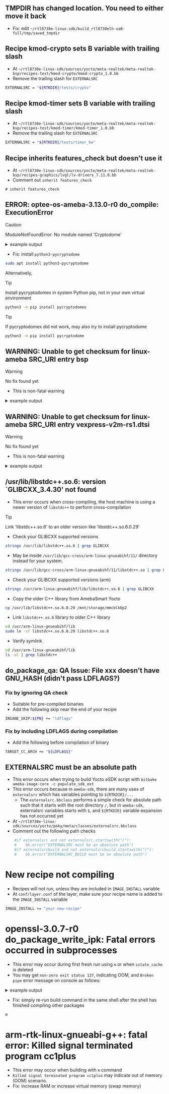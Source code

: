 ## TMPDIR has changed location. You need to either move it back
- Fix: edit `~/rtl8730e-linux-sdk/build_rtl8730elh-va8-full/tmp/saved_tmpdir`
## Recipe kmod-crypto sets B variable with trailing slash
- At `~/rtl8730e-linux-sdk/sources/yocto/meta-realtek/meta-realtek-bsp/recipes-test/kmod-crypto/kmod-crypto_1.0.bb`
- Remove the trailing slash for `EXTERNALSRC`
```bash
EXTERNALSRC = "${RTKDIR}/tests/crypto"
```
## Recipe kmod-timer sets B variable with trailing slash
- At `~/rtl8730e-linux-sdk/sources/yocto/meta-realtek/meta-realtek-bsp/recipes-test/kmod-timer/kmod-timer_1.0.bb`
- Remove the trailing slash for `EXTERNALSRC`
```bash
EXTERNALSRC = "${RTKDIR}/tests/timer_hw"
```

## Recipe inherits features_check but doesn't use it
- At `~/rtl8730e-linux-sdk/sources/yocto/meta-realtek/meta-realtek-bsp/recipes-graphics/lvgl/lv-drivers_7.11.0.bb`
- Comment out `inherit features_check`
```
# inherit features_check
```

## ERROR: optee-os-ameba-3.13.0-r0 do_compile: ExecutionError

> [!CAUTION] 
> ModuleNotFoundError: No module named 'Cryptodome'

<details>
  <summary>example output</summary>

```bash
NOTE: optee-os-ameba: compiling from external source tree /home/zivlow/dev/rtl8730e-linux-sdk/sources/boot/optee/optee_os
ERROR: optee-os-ameba-3.13.0-r0 do_compile: oe_runmake failed
ERROR: optee-os-ameba-3.13.0-r0 do_compile: ExecutionError('/home/zivlow/dev/rtl8730e-linux-sdk/build_rtl8730elh-va8-generic/tmp/work/rtl8730elh_va8-rtk-linux-gnueabi/optee-os-ameba/3.13.0-r0/temp/run.do_compile.2647954', 1, None, None)
ERROR: Logfile of failure stored in: /home/zivlow/dev/rtl8730e-linux-sdk/build_rtl8730elh-va8-generic/tmp/work/rtl8730elh_va8-rtk-linux-gnueabi/optee-os-ameba/3.13.0-r0/temp/log.do_compile.2647954
Log data follows:
| DEBUG: Executing python function externalsrc_compile_prefunc
| NOTE: optee-os-ameba: compiling from external source tree /home/zivlow/dev/rtl8730e-linux-sdk/sources/boot/optee/optee_os
| DEBUG: Python function externalsrc_compile_prefunc finished
| DEBUG: Executing python function autotools_aclocals
| DEBUG: SITE files ['endian-little', 'bit-32', 'arm-common', 'arm-32', 'common-linux', 'common-glibc', 'arm-linux', 'arm-linux-gnueabi', 'common']
| DEBUG: Python function autotools_aclocals finished
| DEBUG: Executing shell function do_compile
| NOTE: make -j 8 -C /home/zivlow/dev/rtl8730e-linux-sdk/sources/boot/optee/optee_os O=/home/zivlow/dev/rtl8730e-linux-sdk/build_rtl8730elh-va8-generic/tmp/work/rtl8730elh_va8-rtk-linux-gnueabi/optee-os-ameba/3.13.0-r0/optee-os-ameba-3.13.0 V=1 PLATFORM=realtek CFG_TEE_TA_LOG_LEVEL=1 CFG_TEE_CORE_LOG_LEVEL=1 CROSS_COMPILE=arm-rtk-linux-gnueabi- CROSS_COMPILE_core=arm-rtk-linux-gnueabi- CROSS_COMPILE_ta_arm64= CFG_TEE_BENCHMARK=n all
| make: Entering directory '/home/zivlow/dev/rtl8730e-linux-sdk/sources/boot/optee/optee_os'
| set -e; true '  CHK     /home/zivlow/dev/rtl8730e-linux-sdk/build_rtl8730elh-va8-generic/tmp/work/rtl8730elh_va8-rtk-linux-gnueabi/optee-os-ameba/3.13.0-r0/optee-os-ameba-3.13.0/conf.mk'; cnf='CFG_8250_UART=y_nl_ CFG_AES_GCM_TABLE_BASED=y_nl_ CFG_ARM32_core=y_nl_ CFG_ARM32_ldelf=y_nl_ CFG_ARM32_ta_arm32=y_nl_ CFG_ARM64_core=n_nl_ CFG_BOOT_SECONDARY_REQUEST=y_nl_ CFG_CC_OPT_LEVEL=s_nl_ CFG_COMPAT_GP10_DES=y_nl_ CFG_CORE_ASLR=y_nl_ CFG_CORE_BGET_BESTFIT=n_nl_ CFG_CORE_BIGNUM_MAX_BITS=4096_nl_ CFG_CORE_CLUSTER_SHIFT=2_nl_ CFG_CORE_DEBUG_CHECK_STACKS=n_nl_ CFG_CORE_DUMP_OOM=n_nl_ CFG_CORE_DYN_SHM=y_nl_ CFG_CORE_HEAP_SIZE=65536_nl_ CFG_CORE_HUK_SUBKEY_COMPAT=y_nl_ CFG_CORE_LARGE_PHYS_ADDR=n_nl_ CFG_CORE_MAX_SYSCALL_RECURSION=4_nl_ CFG_CORE_MBEDTLS_MPI=y_nl_ CFG_CORE_NEX_HEAP_SIZE=16384_nl_ CFG_CORE_PAGE_TAG_AND_IV=n_nl_ CFG_CORE_RESERVED_SHM=y_nl_ CFG_CORE_RODATA_NOEXEC=n_nl_ CFG_CORE_RWDATA_NOEXEC=y_nl_ CFG_CORE_SANITIZE_KADDRESS=n_nl_ CFG_CORE_SANITIZE_UNDEFINED=n_nl_ CFG_CORE_THREAD_SHIFT=0_nl_ CFG_CORE_TPM_EVENT_LOG=n_nl_ CFG_CORE_TZSRAM_EMUL_SIZE=458752_nl_ CFG_CORE_UNMAP_CORE_AT_EL0=y_nl_ CFG_CORE_WORKAROUND_NSITR_CACHE_PRIME=y_nl_ CFG_CORE_WORKAROUND_SPECTRE_BP=y_nl_ CFG_CORE_WORKAROUND_SPECTRE_BP_SEC=y_nl_ CFG_CRYPTO=y_nl_ CFG_CRYPTOLIB_DIR=core/lib/libtomcrypt_nl_ CFG_CRYPTOLIB_NAME=tomcrypt_nl_ CFG_CRYPTOLIB_NAME_tomcrypt=y_nl_ CFG_CRYPTO_AES=y_nl_ CFG_CRYPTO_AES_GCM_FROM_CRYPTOLIB=n_nl_ CFG_CRYPTO_CBC=y_nl_ CFG_CRYPTO_CBC_MAC=y_nl_ CFG_CRYPTO_CCM=y_nl_ CFG_CRYPTO_CMAC=y_nl_ CFG_CRYPTO_CONCAT_KDF=y_nl_ CFG_CRYPTO_CTR=y_nl_ CFG_CRYPTO_CTS=y_nl_ CFG_CRYPTO_DES=y_nl_ CFG_CRYPTO_DH=y_nl_ CFG_CRYPTO_DSA=y_nl_ CFG_CRYPTO_ECB=y_nl_ CFG_CRYPTO_ECC=y_nl_ CFG_CRYPTO_GCM=y_nl_ CFG_CRYPTO_HKDF=y_nl_ CFG_CRYPTO_HMAC=y_nl_ CFG_CRYPTO_MD5=y_nl_ CFG_CRYPTO_PBKDF2=y_nl_ CFG_CRYPTO_RSA=y_nl_ CFG_CRYPTO_RSASSA_NA1=y_nl_ CFG_CRYPTO_SHA1=y_nl_ CFG_CRYPTO_SHA224=y_nl_ CFG_CRYPTO_SHA256=y_nl_ CFG_CRYPTO_SHA384=y_nl_ CFG_CRYPTO_SHA512=y_nl_ CFG_CRYPTO_SHA512_256=y_nl_ CFG_CRYPTO_SIZE_OPTIMIZATION=y_nl_ CFG_CRYPTO_SM2_DSA=y_nl_ CFG_CRYPTO_SM2_KEP=y_nl_ CFG_CRYPTO_SM2_PKE=y_nl_ CFG_CRYPTO_SM3=y_nl_ CFG_CRYPTO_SM4=y_nl_ CFG_CRYPTO_XTS=y_nl_ CFG_DEBUG_INFO=y_nl_ CFG_DEVICE_ENUM_PTA=y_nl_ CFG_DT=n_nl_ CFG_DTB_MAX_SIZE=0x10000_nl_ CFG_EARLY_TA=n_nl_ CFG_EARLY_TA_COMPRESS=y_nl_ CFG_EMBED_DTB=n_nl_ CFG_ENABLE_EMBEDDED_TESTS=n_nl_ CFG_ENABLE_SCTLR_Z=n_nl_ CFG_EXTERNAL_DTB_OVERLAY=n_nl_ CFG_FTRACE_BUF_WHEN_FULL=shift_nl_ CFG_FTRACE_SUPPORT=n_nl_ CFG_FTRACE_US_MS=10000_nl_ CFG_GENERIC_BOOT=y_nl_ CFG_GIC=y_nl_ CFG_GP_SOCKETS=y_nl_ CFG_HWSUPP_MEM_PERM_PXN=y_nl_ CFG_HWSUPP_MEM_PERM_WXN=y_nl_ CFG_INIT_CNTVOFF=y_nl_ CFG_KERN_LINKER_ARCH=arm_nl_ CFG_KERN_LINKER_FORMAT=elf32-littlearm_nl_ CFG_LIBUTILS_WITH_ISOC=y_nl_ CFG_LOCKDEP=n_nl_ CFG_LOCKDEP_RECORD_STACK=y_nl_ CFG_LPAE_ADDR_SPACE_BITS=32_nl_ CFG_MMAP_REGIONS=20_nl_ CFG_MSG_LONG_PREFIX_MASK=0x1a_nl_ CFG_NUM_THREADS=2_nl_ CFG_OPTEE_REVISION_MAJOR=3_nl_ CFG_OPTEE_REVISION_MINOR=13_nl_ CFG_OS_REV_REPORTS_GIT_SHA1=y_nl_ CFG_PAGED_USER_TA=n_nl_ CFG_PKCS11_TA_ALLOW_DIGEST_KEY=y_nl_ CFG_PKCS11_TA_AUTH_TEE_IDENTITY=y_nl_ CFG_PM_ARM32=y_nl_ CFG_PM_STUBS=y_nl_ CFG_PSCI_ARM32=y_nl_ CFG_REE_FS=y_nl_ CFG_REE_FS_TA=y_nl_ CFG_REE_FS_TA_BUFFERED=n_nl_ CFG_RESERVED_VASPACE_SIZE=(1024 * 1024 * 10)_nl_ CFG_RPMB_FS=n_nl_ CFG_RPMB_FS_CACHE_ENTRIES=0_nl_ CFG_RPMB_FS_DEV_ID=0_nl_ CFG_RPMB_FS_RD_ENTRIES=8_nl_ CFG_RPMB_WRITE_KEY=n_nl_ CFG_SCMI_MSG_CLOCK=n_nl_ CFG_SCMI_MSG_DRIVERS=n_nl_ CFG_SCMI_MSG_RESET_DOMAIN=n_nl_ CFG_SCMI_MSG_SMT=n_nl_ CFG_SCMI_MSG_VOLTAGE_DOMAIN=n_nl_ CFG_SCMI_PTA=n_nl_ CFG_SCTLR_ALIGNMENT_CHECK=n_nl_ CFG_SECSTOR_TA=y_nl_ CFG_SECSTOR_TA_MGMT_PTA=y_nl_ CFG_SECURE_DATA_PATH=n_nl_ CFG_SECURE_PARTITION=n_nl_ CFG_SECURE_TIME_SOURCE_CNTPCT=y_nl_ CFG_SHMEM_SIZE=0x00020000_nl_ CFG_SHMEM_START=0x602e0000_nl_ CFG_SHOW_CONF_ON_BOOT=n_nl_ CFG_SM_NO_CYCLE_COUNTING=y_nl_ CFG_STACK_THREAD_EXTRA=0_nl_ CFG_STACK_TMP_EXTRA=0_nl_ CFG_SYSCALL_FTRACE=n_nl_ CFG_SYSCALL_WRAPPERS_MCOUNT=n_nl_ CFG_SYSTEM_PTA=y_nl_ CFG_TA_ASLR=y_nl_ CFG_TA_ASLR_MAX_OFFSET_PAGES=128_nl_ CFG_TA_ASLR_MIN_OFFSET_PAGES=0_nl_ CFG_TA_BGET_TEST=n_nl_ CFG_TA_BIGNUM_MAX_BITS=2048_nl_ CFG_TA_DYNLINK=y_nl_ CFG_TA_FLOAT_SUPPORT=y_nl_ CFG_TA_GPROF_SUPPORT=n_nl_ CFG_TA_MBEDTLS=y_nl_ CFG_TA_MBEDTLS_MPI=y_nl_ CFG_TA_MBEDTLS_SELF_TEST=y_nl_ CFG_TA_STRICT_ANNOTATION_CHECKS=y_nl_ CFG_TEE_API_VERSION=GPD-1.1-dev_nl_ CFG_TEE_BENCHMARK=n_nl_ CFG_TEE_CORE_DEBUG=y_nl_ CFG_TEE_CORE_EMBED_INTERNAL_TESTS=n_nl_ CFG_TEE_CORE_LOG_LEVEL=1_nl_ CFG_TEE_CORE_MALLOC_DEBUG=n_nl_ CFG_TEE_CORE_NB_CORE=2_nl_ CFG_TEE_CORE_TA_TRACE=y_nl_ CFG_TEE_FW_IMPL_VERSION=FW_IMPL_UNDEF_nl_ CFG_TEE_FW_MANUFACTURER=FW_MAN_UNDEF_nl_ CFG_TEE_IMPL_DESCR=OPTEE_nl_ CFG_TEE_MANUFACTURER=LINARO_nl_ CFG_TEE_RAM_VA_SIZE=0x000A0000_nl_ CFG_TEE_TA_LOG_LEVEL=1_nl_ CFG_TEE_TA_MALLOC_DEBUG=n_nl_ CFG_TZDRAM_SIZE=0x000e0000_nl_ CFG_TZDRAM_START=0x70200000_nl_ CFG_ULIBS_MCOUNT=n_nl_ CFG_ULIBS_SHARED=n_nl_ CFG_UNWIND=y_nl_ CFG_USER_TA_TARGETS=ta_arm32_nl_ CFG_VIRTUALIZATION=n_nl_ CFG_WITH_PAGER=n_nl_ CFG_WITH_SOFTWARE_PRNG=y_nl_ CFG_WITH_STACK_CANARIES=y_nl_ CFG_WITH_STATS=y_nl_ CFG_WITH_STMM_SP=n_nl_ CFG_WITH_USER_TA=y_nl_ CFG_WITH_VFP=y_nl_'; mkdir -p /home/zivlow/dev/rtl8730e-linux-sdk/build_rtl8730elh-va8-generic/tmp/work/rtl8730elh_va8-rtk-linux-gnueabi/optee-os-ameba/3.13.0-r0/optee-os-ameba-3.13.0/; echo "# auto-generated TEE configuration file" >/home/zivlow/dev/rtl8730e-linux-sdk/build_rtl8730elh-va8-generic/tmp/work/rtl8730elh_va8-rtk-linux-gnueabi/optee-os-ameba/3.13.0-r0/optee-os-ameba-3.13.0/conf.mk.tmp; echo "# TEE version ce3edc458-dev" >>/home/zivlow/dev/rtl8730e-linux-sdk/build_rtl8730elh-va8-generic/tmp/work/rtl8730elh_va8-rtk-linux-gnueabi/optee-os-ameba/3.13.0-r0/optee-os-ameba-3.13.0/conf.mk.tmp; echo "ARCH=arm" >>/home/zivlow/dev/rtl8730e-linux-sdk/build_rtl8730elh-va8-generic/tmp/work/rtl8730elh_va8-rtk-linux-gnueabi/optee-os-ameba/3.13.0-r0/optee-os-ameba-3.13.0/conf.mk.tmp; echo "PLATFORM=realtek" >>/home/zivlow/dev/rtl8730e-linux-sdk/build_rtl8730elh-va8-generic/tmp/work/rtl8730elh_va8-rtk-linux-gnueabi/optee-os-ameba/3.13.0-r0/optee-os-ameba-3.13.0/conf.mk.tmp; echo "PLATFORM_FLAVOR=amebasmart_armv7a" >>/home/zivlow/dev/rtl8730e-linux-sdk/build_rtl8730elh-va8-generic/tmp/work/rtl8730elh_va8-rtk-linux-gnueabi/optee-os-ameba/3.13.0-r0/optee-os-ameba-3.13.0/conf.mk.tmp; echo -n "${cnf}" | sed 's/_nl_ */\n/g' >>/home/zivlow/dev/rtl8730e-linux-sdk/build_rtl8730elh-va8-generic/tmp/work/rtl8730elh_va8-rtk-linux-gnueabi/optee-os-ameba/3.13.0-r0/optee-os-ameba-3.13.0/conf.mk.tmp; 	if cmp -s /home/zivlow/dev/rtl8730e-linux-sdk/build_rtl8730elh-va8-generic/tmp/work/rtl8730elh_va8-rtk-linux-gnueabi/optee-os-ameba/3.13.0-r0/optee-os-ameba-3.13.0/conf.mk /home/zivlow/dev/rtl8730e-linux-sdk/build_rtl8730elh-va8-generic/tmp/work/rtl8730elh_va8-rtk-linux-gnueabi/optee-os-ameba/3.13.0-r0/optee-os-ameba-3.13.0/conf.mk.tmp; then rm -f /home/zivlow/dev/rtl8730e-linux-sdk/build_rtl8730elh-va8-generic/tmp/work/rtl8730elh_va8-rtk-linux-gnueabi/optee-os-ameba/3.13.0-r0/optee-os-ameba-3.13.0/conf.mk.tmp; else true '  UPD     /home/zivlow/dev/rtl8730e-linux-sdk/build_rtl8730elh-va8-generic/tmp/work/rtl8730elh_va8-rtk-linux-gnueabi/optee-os-ameba/3.13.0-r0/optee-os-ameba-3.13.0/conf.mk'; mv /home/zivlow/dev/rtl8730e-linux-sdk/build_rtl8730elh-va8-generic/tmp/work/rtl8730elh_va8-rtk-linux-gnueabi/optee-os-ameba/3.13.0-r0/optee-os-ameba-3.13.0/conf.mk.tmp /home/zivlow/dev/rtl8730e-linux-sdk/build_rtl8730elh-va8-generic/tmp/work/rtl8730elh_va8-rtk-linux-gnueabi/optee-os-ameba/3.13.0-r0/optee-os-ameba-3.13.0/conf.mk; fi
| mkdir -p /home/zivlow/dev/rtl8730e-linux-sdk/build_rtl8730elh-va8-generic/tmp/work/rtl8730elh_va8-rtk-linux-gnueabi/optee-os-ameba/3.13.0-r0/optee-os-ameba-3.13.0/core
| python3 scripts/pem_to_pub_c.py --prefix ta_pub_key --key keys/default_ta.pem --out /home/zivlow/dev/rtl8730e-linux-sdk/build_rtl8730elh-va8-generic/tmp/work/rtl8730elh_va8-rtk-linux-gnueabi/optee-os-ameba/3.13.0-r0/optee-os-ameba-3.13.0/core/ta_pub_key.c
| Traceback (most recent call last):
|   File "/home/zivlow/dev/rtl8730e-linux-sdk/sources/boot/optee/optee_os/scripts/pem_to_pub_c.py", line 25, in main
|     from Cryptodome.PublicKey import RSA
| ModuleNotFoundError: No module named 'Cryptodome'
| 
| During handling of the above exception, another exception occurred:
| 
| Traceback (most recent call last):
|   File "/home/zivlow/dev/rtl8730e-linux-sdk/sources/boot/optee/optee_os/scripts/pem_to_pub_c.py", line 65, in module
|     main()
|   File "/home/zivlow/dev/rtl8730e-linux-sdk/sources/boot/optee/optee_os/scripts/pem_to_pub_c.py", line 28, in main
|     from Crypto.PublicKey import RSA
| ModuleNotFoundError: No module named 'Crypto'
| make: *** [mk/subdir.mk:181: /home/zivlow/dev/rtl8730e-linux-sdk/build_rtl8730elh-va8-generic/tmp/work/rtl8730elh_va8-rtk-linux-gnueabi/optee-os-ameba/3.13.0-r0/optee-os-ameba-3.13.0/core/ta_pub_key.c] Error 1
| make: *** Waiting for unfinished jobs....
| make: Leaving directory '/home/zivlow/dev/rtl8730e-linux-sdk/sources/boot/optee/optee_os'
| ERROR: oe_runmake failed
| WARNING: /home/zivlow/dev/rtl8730e-linux-sdk/build_rtl8730elh-va8-generic/tmp/work/rtl8730elh_va8-rtk-linux-gnueabi/optee-os-ameba/3.13.0-r0/temp/run.do_compile.2647954:179 exit 1 from 'exit 1'
| WARNING: Backtrace (BB generated script):
| 	#1: bbfatal_log, /home/zivlow/dev/rtl8730e-linux-sdk/build_rtl8730elh-va8-generic/tmp/work/rtl8730elh_va8-rtk-linux-gnueabi/optee-os-ameba/3.13.0-r0/temp/run.do_compile.2647954, line 179
| 	#2: die, /home/zivlow/dev/rtl8730e-linux-sdk/build_rtl8730elh-va8-generic/tmp/work/rtl8730elh_va8-rtk-linux-gnueabi/optee-os-ameba/3.13.0-r0/temp/run.do_compile.2647954, line 163
| 	#3: oe_runmake, /home/zivlow/dev/rtl8730e-linux-sdk/build_rtl8730elh-va8-generic/tmp/work/rtl8730elh_va8-rtk-linux-gnueabi/optee-os-ameba/3.13.0-r0/temp/run.do_compile.2647954, line 158
| 	#4: do_compile, /home/zivlow/dev/rtl8730e-linux-sdk/build_rtl8730elh-va8-generic/tmp/work/rtl8730elh_va8-rtk-linux-gnueabi/optee-os-ameba/3.13.0-r0/temp/run.do_compile.2647954, line 153
| 	#5: main, /home/zivlow/dev/rtl8730e-linux-sdk/build_rtl8730elh-va8-generic/tmp/work/rtl8730elh_va8-rtk-linux-gnueabi/optee-os-ameba/3.13.0-r0/temp/run.do_compile.2647954, line 192
ERROR: Task (/home/zivlow/dev/rtl8730e-linux-sdk/sources/yocto/poky/../meta-realtek/meta-realtek-bsp/recipes-security/optee/optee-os-ameba_3.13.0.bb:do_compile) failed with exit code '1'
```

</details>

- Fix: install `python3-pycryptodome`
```bash
sudo apt install python3-pycryptodome
```

Alternatively,
> [!TIP] 
> Install pycryptodomex in system Python pip, not in your own virtual environment

```bash
python3 -m pip install pycryptodomex
```

> [!TIP] 
> If pycryptodomex did not work, may also try to install pycryptodome

```bash
python3 -m pip install pycryptodome
```
## WARNING: Unable to get checksum for linux-ameba SRC_URI entry bsp

> [!WARNING] 
> No fix found yet
> - This is non-fatal warning
<details>
  <summary>example output</summary>
  
  ```bash
  WARNING: Unable to get checksum for linux-ameba SRC_URI entry bsp: [Errno 2] No such file or directory: '/home/zivlow/rtl8730e-linux-sdk/sources/kernel/linux-5.4/arch/riscv/bsp'
  WARNING: Unable to get checksum for linux-ameba SRC_URI entry bsp: [Errno 2] No such file or directory: '/home/zivlow/rtl8730e-linux-sdk/sources/kernel/linux-5.4/arch/arm64/bsp'
  WARNING: Unable to get checksum for linux-ameba SRC_URI entry bsp: [Errno 2] No such file or directory: '/home/zivlow/rtl8730e-linux-sdk/sources/kernel/linux-5.4/arch/arm/bsp'
  WARNING: Unable to get checksum for linux-ameba SRC_URI entry bsp: [Errno 2] No such file or directory: '/home/zivlow/rtl8730e-linux-sdk/sources/kernel/linux-5.4/arch/mips/bsp'
  ```
  
</details>

## WARNING: Unable to get checksum for linux-ameba SRC_URI entry vexpress-v2m-rs1.dtsi
> [!WARNING] 
> No fix found yet
> - This is non-fatal warning

<details>
  <summary>example output</summary>

  ```bash
  WARNING: Unable to get checksum for linux-ameba SRC_URI entry vexpress-v2m-rs1.dtsi: [Errno 2] No such file or directory: '/home/zivlow/rtl8730e-linux-sdk/sources/kernel/linux-5.4/arch/arm64/boot/dts/arm/vexpress-v2m-rs1.dtsi'
  ```
  
</details>

## /usr/lib/libstdc++.so.6: version `GLIBCXX_3.4.30' not found
- This error occurs when cross-compiling, the host machine is using a newer version of `libstdc++` to perform cross-compilation

> [!TIP] 
> Link 'libstdc++.so.6' to an older version like 'libstdc++.so.6.0.29'

- Check your GLIBCXX supported versions
```bash
strings /usr/lib/libstdc++.so.6 | grep GLIBCXX
```
- May be inside `/usr/lib/gcc-cross/arm-linux-gnueabihf/11/` directory instead for your system.
```bash
strings /usr/lib/gcc-cross/arm-linux-gnueabihf/11/libstdc++.so | grep GLIBCXX
```
- Check your GLIBCXX supported versions (arm)
```bash
strings /usr/arm-linux-gnueabihf/lib/libstdc++.so.6 | grep GLIBCXX
```

- Copy the older C++ library from AmebaSmart Yocto
```bash
cp /usr/lib/libstdc++.so.6.0.29 /mnt/storage/mmcblk0p2
```

- Link `libstdc++.so.6` library to older C++ library
```bash
cd /usr/arm-linux-gnueabihf/lib
sudo ln -sf libstdc++.so.6.0.29 libstdc++.so.6 
```

- Verify symlink
```bash
cd /usr/arm-linux-gnueabihf/lib
ls -al | grep libstdc++
```

## do_package_qa: QA Issue: File xxx doesn't have GNU_HASH (didn't pass LDFLAGS?)
### Fix by ignoring QA check
- Suitable for pre-compiled binaries
- Add the following skip near the end of your recipe
```bash
INSANE_SKIP:${PN} += "ldflags"
```
### Fix by including LDFLAGS during compilation
- Add the following before compilation of binary
```bash
TARGET_CC_ARCH += "${LDFLAGS}"
```

## EXTERNALSRC must be an absolute path
- This error occurs when trying to build Yocto eSDK script with `bitbake ameba-image-core -c populate_sdk_ext`
- This error occurs because in `ameba-sdk`, there are many uses of `externalsrc` which has variables pointing to `${RTKDIR}/...`
	- The `externalsrc.bbclass` performs a simple check for absolute path such that it starts with the root directory `/`, but in `ameba-sdk`, externalsrc variables starts with `$`, and `${RTKDIR}` variable expansion has not occurred yet
- At `~/rtl8730e-linux-sdk/sources/yocto/poky/meta/classes/externalsrc.bbclass`
- Comment out the following path checks
```python
    #if externalsrc and not externalsrc.startswith("/"):
    #    bb.error("EXTERNALSRC must be an absolute path")
    #if externalsrcbuild and not externalsrcbuild.startswith("/"):
    #    bb.error("EXTERNALSRC_BUILD must be an absolute path")
```

# New recipe not compiling
- Recipes will not run, unless they are included in `IMAGE_INSTALL` variable
- At `conf/layer.conf` of the layer, make sure your recipe name is added to the `IMAGE_INSTALL` variable
```bash
IMAGE_INSTALL += "your-new-recipe"
```

# openssl-3.0.7-r0 do_package_write_ipk: Fatal errors occurred in subprocesses
- This error may occur during first fresh run using `m` or when `sstate_cache` is deleted
- You may get `non-zero exit status 137`, indicating OOM, and  `Broken pipe` error message on console as follows:

<details>
  <summary>example output</summary>

```bash
ERROR: openssl-3.0.7-r0 do_package_write_ipk: Fatal errors occurred in subprocesses:
Command 'PATH="/home/zivlow/dev/rtl8730e-linux-sdk/build_rtl8730elh-va8-generic/tmp/sysroots-uninative/x86_64-linux/usr/bin:/home/zivlow/dev/rtl8730e-linux-sdk/build_rtl8730elh-va8-generic/tmp/work/cortexa32hf-neon-rtk-linux-gnueabi/openssl/3.0.7-r0/recipe-sysroot-native/usr/bin/perl-native:/home/zivlow/dev/rtl8730e-linux-sdk/sources/yocto/poky/scripts:/home/zivlow/dev/rtl8730e-linux-sdk/build_rtl8730elh-va8-generic/tmp/work/cortexa32hf-neon-rtk-linux-gnueabi/openssl/3.0.7-r0/recipe-sysroot-native/usr/bin/arm-rtk-linux-gnueabi:/home/zivlow/dev/rtl8730e-linux-sdk/build_rtl8730elh-va8-generic/tmp/work/cortexa32hf-neon-rtk-linux-gnueabi/openssl/3.0.7-r0/recipe-sysroot/usr/bin/crossscripts:/home/zivlow/dev/rtl8730e-linux-sdk/build_rtl8730elh-va8-generic/tmp/work/cortexa32hf-neon-rtk-linux-gnueabi/openssl/3.0.7-r0/recipe-sysroot-native/usr/sbin:/home/zivlow/dev/rtl8730e-linux-sdk/build_rtl8730elh-va8-generic/tmp/work/cortexa32hf-neon-rtk-linux-gnueabi/openssl/3.0.7-r0/recipe-sysroot-native/usr/bin:/home/zivlow/dev/rtl8730e-linux-sdk/build_rtl8730elh-va8-generic/tmp/work/cortexa32hf-neon-rtk-linux-gnueabi/openssl/3.0.7-r0/recipe-sysroot-native/sbin:/home/zivlow/dev/rtl8730e-linux-sdk/build_rtl8730elh-va8-generic/tmp/work/cortexa32hf-neon-rtk-linux-gnueabi/openssl/3.0.7-r0/recipe-sysroot-native/bin:/home/zivlow/dev/rtl8730e-linux-sdk/sources/yocto/poky/bitbake/bin:/home/zivlow/dev/rtl8730e-linux-sdk/build_rtl8730elh-va8-generic/tmp/hosttools" opkg-build -Z xz -a "--memlimit=50% --threads=8" openssl-dbg /home/zivlow/dev/rtl8730e-linux-sdk/build_rtl8730elh-va8-generic/tmp/work/cortexa32hf-neon-rtk-linux-gnueabi/openssl/3.0.7-r0/deploy-ipks/cortexa32hf-neon' returned non-zero exit status 137.
Subprocess output:/home/zivlow/dev/rtl8730e-linux-sdk/build_rtl8730elh-va8-generic/tmp/work/cortexa32hf-neon-rtk-linux-gnueabi/openssl/3.0.7-r0/recipe-sysroot-native/usr/bin/opkg-build: line 317: 2282216 Broken pipe             tar $ogargs $tsortargs --no-recursion $mtime_args -c $tarformat -T $tmp_dir/file_list
     2282217 Killed                  | $compressor $compressorargs > $tmp_dir/data.tar.$cext
Command 'PATH="/home/zivlow/dev/rtl8730e-linux-sdk/build_rtl8730elh-va8-generic/tmp/sysroots-uninative/x86_64-linux/usr/bin:/home/zivlow/dev/rtl8730e-linux-sdk/build_rtl8730elh-va8-generic/tmp/work/cortexa32hf-neon-rtk-linux-gnueabi/openssl/3.0.7-r0/recipe-sysroot-native/usr/bin/perl-native:/home/zivlow/dev/rtl8730e-linux-sdk/sources/yocto/poky/scripts:/home/zivlow/dev/rtl8730e-linux-sdk/build_rtl8730elh-va8-generic/tmp/work/cortexa32hf-neon-rtk-linux-gnueabi/openssl/3.0.7-r0/recipe-sysroot-native/usr/bin/arm-rtk-linux-gnueabi:/home/zivlow/dev/rtl8730e-linux-sdk/build_rtl8730elh-va8-generic/tmp/work/cortexa32hf-neon-rtk-linux-gnueabi/openssl/3.0.7-r0/recipe-sysroot/usr/bin/crossscripts:/home/zivlow/dev/rtl8730e-linux-sdk/build_rtl8730elh-va8-generic/tmp/work/cortexa32hf-neon-rtk-linux-gnueabi/openssl/3.0.7-r0/recipe-sysroot-native/usr/sbin:/home/zivlow/dev/rtl8730e-linux-sdk/build_rtl8730elh-va8-generic/tmp/work/cortexa32hf-neon-rtk-linux-gnueabi/openssl/3.0.7-r0/recipe-sysroot-native/usr/bin:/home/zivlow/dev/rtl8730e-linux-sdk/build_rtl8730elh-va8-generic/tmp/work/cortexa32hf-neon-rtk-linux-gnueabi/openssl/3.0.7-r0/recipe-sysroot-native/sbin:/home/zivlow/dev/rtl8730e-linux-sdk/build_rtl8730elh-va8-generic/tmp/work/cortexa32hf-neon-rtk-linux-gnueabi/openssl/3.0.7-r0/recipe-sysroot-native/bin:/home/zivlow/dev/rtl8730e-linux-sdk/sources/yocto/poky/bitbake/bin:/home/zivlow/dev/rtl8730e-linux-sdk/build_rtl8730elh-va8-generic/tmp/hosttools" opkg-build -Z xz -a "--memlimit=50% --threads=8" openssl-ptest /home/zivlow/dev/rtl8730e-linux-sdk/build_rtl8730elh-va8-generic/tmp/work/cortexa32hf-neon-rtk-linux-gnueabi/openssl/3.0.7-r0/deploy-ipks/cortexa32hf-neon' returned non-zero exit status 137.
Subprocess output:/home/zivlow/dev/rtl8730e-linux-sdk/build_rtl8730elh-va8-generic/tmp/work/cortexa32hf-neon-rtk-linux-gnueabi/openssl/3.0.7-r0/recipe-sysroot-native/usr/bin/opkg-build: line 317: 2279438 Done                    tar $ogargs $tsortargs --no-recursion $mtime_args -c $tarformat -T $tmp_dir/file_list
     2279439 Killed                  | $compressor $compressorargs > $tmp_dir/data.tar.$cext

ERROR: Logfile of failure stored in: /home/zivlow/dev/rtl8730e-linux-sdk/build_rtl8730elh-va8-generic/tmp/work/cortexa32hf-neon-rtk-linux-gnueabi/openssl/3.0.7-r0/temp/log.do_package_write_ipk.2276760
```

</details>

- Fix: simply re-run build command in the same shell after the shell has finished compiling other packages
```bash
m
```

# arm-rtk-linux-gnueabi-g++: fatal error: Killed signal terminated program cc1plus
- This error may occur when building with `m` command
- `Killed signal terminated program cc1plus` may indicate out of memory (OOM) scenario.
- Fix: Increase RAM or increase virtual memory (swap memory)


